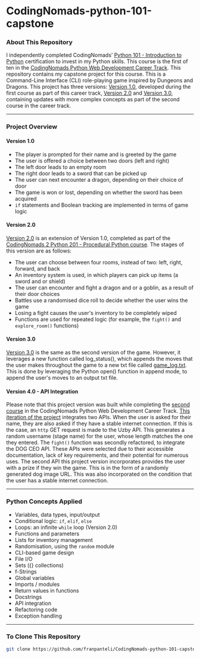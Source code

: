 # CodingNomads-python-101-capstone

### About This Repository
I independently completed CodingNomads’ [Python 101 - Introduction to Python](https://codingnomads.com/course/python-programming-101) certification to invest in my Python skills. This course is the first of ten in the [CodingNomads Python Web Development Career Track](https://codingnomads.com/career-track/python-web-development-learn-python-bootcamp). This repository contains my capstone project for this course. This is a Command-Line Interface (CLI) role-playing game inspired by Dungeons and Dragons. This project has three versions: [Version 1.0](https://github.com/franpanteli/CodingNomads-python-101-capstone/blob/main/dungeons_and_dragon_game.py), developed during the first course as part of this career track, [Version 2.0](https://github.com/franpanteli/CodingNomads-python-101-capstone/blob/main/dungeons_and_dragon_game_2.0.py) and [Version 3.0](https://github.com/franpanteli/CodingNomads-python-101-capstone/blob/main/dungeons_and_dragon_game_3.0.py), containing updates with more complex concepts as part of the second course in the career track.

---

### Project Overview

#### Version 1.0
- The player is prompted for their name and is greeted by the game
- The user is offered a choice between two doors (left and right)
- The left door leads to an empty room
- The right door leads to a sword that can be picked up
- The user can next encounter a dragon, depending on their choice of door
- The game is won or lost, depending on whether the sword has been acquired
- `if` statements and Boolean tracking are implemented in terms of game logic

#### Version 2.0
[Version 2.0](https://github.com/franpanteli/CodingNomads-python-101-capstone/blob/main/dungeons_and_dragon_game_2.0.py) is an extension of Version 1.0, completed as part of the [CodingNomads 2 Python 201 - Procedural Python course](https://codingnomads.com/course/python-programming-201). The stages of this version are as follows:   
- The user can choose between four rooms, instead of two: left, right, forward, and back
- An inventory system is used, in which players can pick up items (a sword and or shield)
- The user can encounter and fight a dragon and or a goblin, as a result of their door choices
- Battles use a randomised dice roll to decide whether the user wins the game
- Losing a fight causes the user's inventory to be completely wiped
- Functions are used for repeated logic (for example, the `fight()` and `explore_room()` functions)

#### Version 3.0
[Version 3.0](https://github.com/franpanteli/CodingNomads-python-101-capstone/blob/main/dungeons_and_dragon_game_3.0.py) is the same as the second version of the game. However, it leverages a new function called log_status(), which appends the moves that the user makes throughout the game to a new txt file called [game_log.txt](https://github.com/franpanteli/CodingNomads-python-101-capstone/blob/main/game_log.txt). This is done by leveraging the Python open() function in append mode, to append the user's moves to an output txt file.

#### Version 4.0 - API Integration
Please note that this project version was built while completing the [second course](https://codingnomads.com/course/python-programming-201) in the CodingNomads Python Web Development Career Track. [This iteration of the project](https://github.com/franpanteli/CodingNomads-python-101-capstone/blob/main/dungeons_and_dragon_game_4.0.py) integrates two APIs. When the user is asked for their name, they are also asked if they have a stable internet connection. If this is the case, an `http` GET request is made to the Uzby API. This generates a random username (stage name) for the user, whose length matches the one they entered. The `fight()` function was secondly refactored, to integrate the DOG CEO API. These APIs were selected due to their accessible documentation, lack of key requirements, and their potential for numerous uses. The second API this project version incorporates provides the user with a prize if they win the game. This is in the form of a randomly generated dog image URL. This was also incorporated on the condition that the user has a stable internet connection. 

---

### Python Concepts Applied
- Variables, data types, input/output
- Conditional logic: `if`, `elif`, `else`
- Loops: an infinite `while` loop (Version 2.0) 
- Functions and parameters 
- Lists for inventory management
- Randomisation, using the `random` module
- CLI-based game design
- File I/O
- Sets ({} collections)
- f-Strings
- Global variables
- Imports / modules
- Return values in functions
- Docstrings
- API integration
- Refactoring code
- Exception handling 

---

### To Clone This Repository
```bash
git clone https://github.com/franpanteli/CodingNomads-python-101-capstone.git






